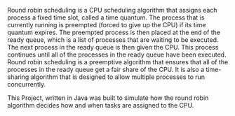 Round robin scheduling is a CPU scheduling algorithm that assigns each process a fixed time slot, called a time quantum. The process that is currently running is preempted (forced to give up the CPU) if its time quantum expires. The preempted process is then placed at the end of the ready queue, which is a list of processes that are waiting to be executed. The next process in the ready queue is then given the CPU. This process continues until all of the processes in the ready queue have been executed. Round robin scheduling is a preemptive algorithm that ensures that all of the processes in the ready queue get a fair share of the CPU. It is also a time-sharing algorithm that is designed to allow multiple processes to run concurrently.

This Project, written in Java was built to simulate how the round robin algorithm decides how and when tasks are assigned to the CPU.
